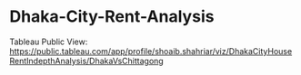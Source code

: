 # Dhaka-City-Rent-Analysis
Tableau Public View: https://public.tableau.com/app/profile/shoaib.shahriar/viz/DhakaCityHouseRentIndepthAnalysis/DhakaVsChittagong
